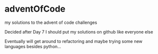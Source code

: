 # adventOfCode
my solutions to the advent of code challenges


Decided after Day 7 I should put my solutions on github like everyone else

Eventually will get around to refactoring and maybe trying some new languages besides python...

